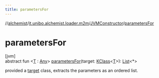 ```yaml
---
title: parametersFor
---
```

//[alchemist](../../../index.html)/[it.unibo.alchemist.loader.m2m](../index.html)/[JVMConstructor](index.html)/[parametersFor](parameters-for.html)



# parametersFor



[jvm]\
abstract fun <[T](parameters-for.html) : [Any](https://kotlinlang.org/api/latest/jvm/stdlib/kotlin/-any/index.html)> [parametersFor](parameters-for.html)(target: [KClass](https://kotlinlang.org/api/latest/jvm/stdlib/kotlin.reflect/-k-class/index.html)<[T](parameters-for.html)>): [List](https://kotlinlang.org/api/latest/jvm/stdlib/kotlin.collections/-list/index.html)<*>



provided a [target](parameters-for.html) class, extracts the parameters as an ordered list.




